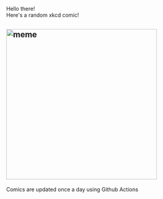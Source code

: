 Hello there! <br>Here's a random xkcd comic!<br>
## <img src="https://imgs.xkcd.com/comics/worst_ladder.png" alt="meme" width="400"/><br>
Comics are updated once a day using Github Actions